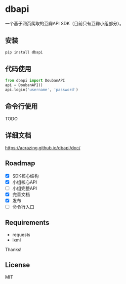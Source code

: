 # dbapi

一个基于网页爬取的豆瓣API SDK（目前只有豆瓣小组部分）。

## 安装

```bash
pip install dbapi
```

## 代码使用

```python
from dbapi import DoubanAPI
api = DoubanAPI()
api.login('username', 'password')
```

## 命令行使用

TODO

## 详细文档

<https://acrazing.github.io/dbapi/doc/>

## Roadmap

- [x] SDK核心结构
- [X] 小组核心API
- [ ] 小组完整API
- [x] 完善文档
- [x] 发布
- [ ] 命令行入口

## Requirements

- requests
- lxml

Thanks!

## License

MIT